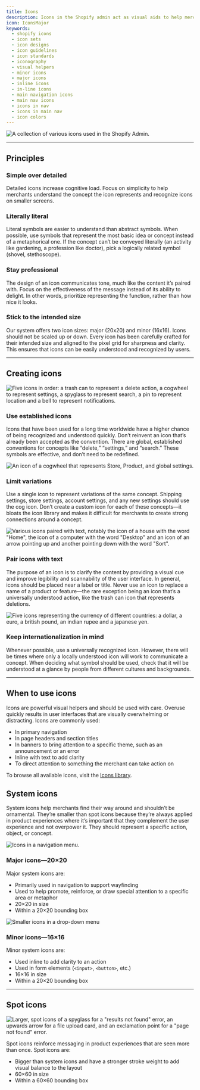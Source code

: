 ```yaml
---
title: Icons
description: Icons in the Shopify admin act as visual aids to help merchants complete tasks. They’re simple, informative, and build on the visual language of the design system.
icon: IconsMajor
keywords:
  - shopify icons
  - icon sets
  - icon designs
  - icon guidelines
  - icon standards
  - iconography
  - visual helpers
  - minor icons
  - major icons
  - inline icons
  - in-line icons
  - main navigation icons
  - main nav icons
  - icons in nav
  - icons in main nav
  - icon colors
---
```


![A collection of various icons used in the Shopify Admin.](/images/design/icons/icons-intro@2x.png)

---

## Principles

### Simple over detailed

Detailed icons increase cognitive load. Focus on simplicity to help merchants understand the concept the icon represents and recognize icons on smaller screens.

### Literally literal

Literal symbols are easier to understand than abstract symbols. When possible, use symbols that represent the most basic idea or concept instead of a metaphorical one. If the concept can’t be conveyed literally (an activity like gardening, a profession like doctor), pick a logically related symbol (shovel, stethoscope).

### Stay professional

The design of an icon communicates tone, much like the content it’s paired with. Focus on the effectiveness of the message instead of its ability to delight. In other words, prioritize representing the function, rather than how nice it looks.

### Stick to the intended size

Our system offers two icon sizes: major (20x20) and minor (16x16). Icons should not be scaled up or down. Every icon has been carefully crafted for their intended size and aligned to the pixel grid for sharpness and clarity. This ensures that icons can be easily understood and recognized by users.

---

## Creating icons

![Five icons in order: a trash can to represent a delete action, a cogwheel to represent settings, a spyglass to represent search, a pin to represent location and a bell to represent notifications.](/images/design/icons/icons-established@2x.png)

### Use established icons

Icons that have been used for a long time worldwide have a higher chance of being recognized and understood quickly. Don’t reinvent an icon that’s already been accepted as the convention. There are global, established conventions for concepts like “delete,” “settings,” and “search.” These symbols are effective, and don’t need to be redefined.

![An icon of a cogwheel that represents Store, Product, and global settings.](/images/design/icons/icons-limit-variations@2x.png)

### Limit variations

Use a single icon to represent variations of the same concept. Shipping settings, store settings, account settings, and any new settings should use the cog icon. Don’t create a custom icon for each of these concepts—it bloats the icon library and makes it difficult for merchants to create strong connections around a concept.

![Various icons paired with text, notably the icon of a house with the word "Home", the icon of a computer with the word "Desktop" and an icon of an arrow pointing up and another pointing down with the word "Sort".](/images/design/icons/icons-pairing@2x.png)

### Pair icons with text

The purpose of an icon is to clarify the content by providing a visual cue and improve legibility and scannability of the user interface. In general, icons should be placed near a label or title. Never use an icon to replace a name of a product or feature—the rare exception being an icon that’s a universally understood action, like the trash can icon that represents deletions.

![Five icons representing the currency of different countries: a dollar, a euro, a british pound, an indian rupee and a japanese yen.](/images/design/icons/icons-internationalization@2x.png)

### Keep internationalization in mind

Whenever possible, use a universally recognized icon. However, there will be times where only a locally understood icon will work to communicate a concept. When deciding what symbol should be used, check that it will be understood at a glance by people from different cultures and backgrounds.

---

## When to use icons

Icons are powerful visual helpers and should be used with care. Overuse quickly results in user interfaces that are visually overwhelming or distracting.
Icons are commonly used:

- In primary navigation
- In page headers and section titles
- In banners to bring attention to a specific theme, such as an announcement or an error
- Inline with text to add clarity
- To direct attention to something the merchant can take action on

To browse all available icons, visit the [Icons library](https://polaris.shopify.com/icons).

## System icons

System icons help merchants find their way around and shouldn’t be ornamental. They’re smaller than spot icons because they’re always applied in product experiences where it’s important that they complement the user experience and not overpower it. They should represent a specific action, object, or concept.

![Icons in a navigation menu.](/images/design/icons/icons-system-20@2x.png)

### Major icons—20×20

Major system icons are:

- Primarily used in navigation to support wayfinding
- Used to help promote, reinforce, or draw special attention to a specific area or metaphor
- 20×20 in size
- Within a 20×20 bounding box

![Smaller icons in a drop-down menu](/images/design/icons/icons-system-16@2x.png)

### Minor icons—16×16

Minor system icons are:

- Used inline to add clarity to an action
- Used in form elements (`<input>`, `<button>`, etc.)
- 16×16 in size
- Within a 20×20 bounding box

---

## Spot icons

![Larger, spot icons of a spyglass for a "results not found" error, an upwards arrow for a file upload card, and an exclamation point for a "page not found" error.](/images/design/icons/icons-spot@2x.png)

Spot icons reinforce messaging in product experiences that are seen more than once. Spot&nbsp;icons&nbsp;are:

- Bigger than system icons and have a stronger stroke weight to add visual balance to the layout
- 60×60 in size
- Within a 60×60 bounding box
